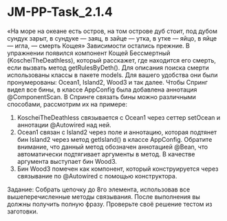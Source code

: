 # JM-PP-Task_2.1.4
«На море на океане есть остров, на том острове дуб стоит, под дубом сундук зарыт, в сундуке — заяц, 
в зайце — утка, в утке — яйцо, в яйце — игла, — смерть Кощея»
Зависимости остались прежние. В упражнении появился компонент Кощей Бессмертный (KoscheiTheDeathless),
который расскажет, где находится его смерть, если вызвать метод getRulesByDeth().
Для описания поиска смерти использованы классы в пакете models. Для вашего удобства они были пронумерованы:
Ocean1, Island2, Wood3 и так далее.
Чтобы Спринг видел все бины, в классе AppConfig была добавлена аннотация @ComponentScan.
В Спринге связать бины можно различными способами, рассмотрим их на примере:
1) KoscheiTheDeathless связывается с Ocean1 через сеттер setOcean и аннотации @Autowired над ней.
2) Ocean1 связан с Island2 через поле и аннотацию, которая подтянет бин Island2 через метод 
getIsland() в классе AppConfig. Обратите внимание, что данный метод обозначен аннотацией @Bean,
что автоматически подтягивает аргументы в метод. В качестве аргумента выступает бин Wood3.
3) Бин Wood3 помечен как компонент, который конструируется через связывание по @Autowired с помощью конструктора.

Задание:
Собрать цепочку до 8го элемента, использовав все вышеперечисленные методы связывания. После выполнения 
вы должны получить полную фразу. Проверьте своё решение тестом из заготовки.
